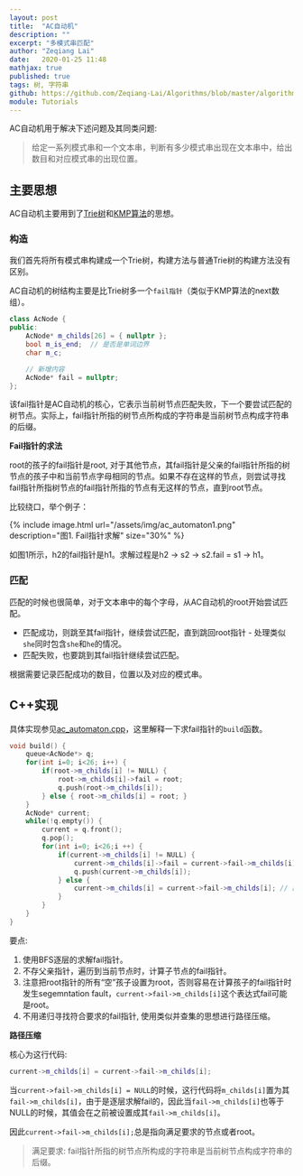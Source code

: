 ```yaml
---
layout: post
title:  "AC自动机"
description: ""
excerpt: "多模式串匹配"
author: "Zeqiang Lai"
date:   2020-01-25 11:48
mathjax: true
published: true
tags: 树, 字符串
github: https://github.com/Zeqiang-Lai/Algorithms/blob/master/algorithm/pattern-search/ac_automaton.cpp
module: Tutorials
---
```


AC自动机用于解决下述问题及其同类问题:

> 给定一系列模式串和一个文本串，判断有多少模式串出现在文本串中，给出数目和对应模式串的出现位置。

## 主要思想

AC自动机主要用到了[Trie树]()和[KMP算法]()的思想。

### 构造

我们首先将所有模式串构建成一个Trie树，构建方法与普通Trie树的构建方法没有区别。

AC自动机的树结构主要是比Trie树多一个`fail指针`（类似于KMP算法的next数组）。

```c++
class AcNode {
public:
    AcNode* m_childs[26] = { nullptr };
    bool m_is_end;  // 是否是单词边界
    char m_c;

    // 新增内容
    AcNode* fail = nullptr; 
};

```

该fail指针是AC自动机的核心，它表示当前树节点匹配失败，下一个要尝试匹配的树节点。实际上，fail指针所指的树节点所构成的字符串是当前树节点构成字符串的后缀。

**Fail指针的求法**

root的孩子的fail指针是root, 对于其他节点，其fail指针是父亲的fail指针所指的树节点的孩子中和当前节点字母相同的节点。如果不存在这样的节点，则尝试寻找fail指针所指树节点的fail指针所指的节点有无这样的节点，直到root节点。

比较绕口，举个例子：

{% include image.html url="/assets/img/ac_automaton1.png" description="图1. Fail指针求解" size="30%" %}

如图1所示，h2的fail指针是h1。求解过程是h2 -> s2 -> s2.fail = s1 -> h1。

### 匹配

匹配的时候也很简单，对于文本串中的每个字母，从AC自动机的root开始尝试匹配。
- 匹配成功，则跳至其fail指针，继续尝试匹配，直到跳回root指针 - 处理类似`she`同时包含`she`和`he`的情况。
- 匹配失败，也要跳到其fail指针继续尝试匹配。

根据需要记录匹配成功的数目，位置以及对应的模式串。

## C++实现

具体实现参见[ac_automaton.cpp](https://github.com/Zeqiang-Lai/Algorithms/blob/master/algorithm/pattern-search/ac_automaton.cpp)，这里解释一下求fail指针的`build`函数。

```c++
void build() {
    queue<AcNode*> q;
    for(int i=0; i<26; i++) {
        if(root->m_childs[i] != NULL) {
            root->m_childs[i]->fail = root;
            q.push(root->m_childs[i]);
        } else { root->m_childs[i] = root; }
    }
    AcNode* current;
    while(!q.empty()) {
        current = q.front();
        q.pop();
        for(int i=0; i<26;i ++) {
            if(current->m_childs[i] != NULL) {
                current->m_childs[i]->fail = current->fail->m_childs[i];
                q.push(current->m_childs[i]);
            } else {
                current->m_childs[i] = current->fail->m_childs[i]; // 路径压缩
            }
        }
    }
}
```
要点:
1. 使用BFS逐层的求解fail指针。
2. 不存父亲指针，遍历到当前节点时，计算子节点的fail指针。
3. 注意把root指针的所有“空”孩子设置为root，否则容易在计算孩子的fail指针时发生segemntation fault，`current->fail->m_childs[i]`这个表达式fail可能是root。
4. 不用递归寻找符合要求的fail指针, 使用类似并查集的思想进行路径压缩。

**路径压缩**

核心为这行代码:
```c++
current->m_childs[i] = current->fail->m_childs[i];
```

当`current->fail->m_childs[i] = NULL`的时候，这行代码将`m_childs[i]`置为其`fail->m_childs[i]`，由于是逐层求解fail的，因此当`fail->m_childs[i]`也等于NULL的时候，其值会在之前被设置成其`fail->m_childs[i]`。

因此`current->fail->m_childs[i];`总是指向满足要求的节点或者root。

> 满足要求: fail指针所指的树节点所构成的字符串是当前树节点构成字符串的后缀。